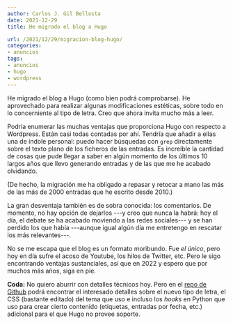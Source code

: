 ```yaml
---
author: Carlos J. Gil Bellosta
date: 2021-12-29
title: He migrado el blog a Hugo

url: /2021/12/29/migracion-blog-hugo/
categories:
- anuncios
tags:
- anuncios
- hugo
- wordpress
---
```


He migrado el blog a Hugo (como bien podrá comprobarse). He aprovechado para realizar algunas modificaciones estéticas, sobre todo en lo concerniente al tipo de letra. Creo que ahora invita mucho más a leer.

Podría enumerar las muchas ventajas que proporciona Hugo con respecto a Wordpress. Están casi todas contadas por ahí. Tendría que añadir a ellas una de índole personal: puedo hacer búsquedas con `grep` directamente sobre el texto plano de los ficheros de las entradas. Es increíble la cantidad de cosas que pude llegar a saber en algún momento de los últimos 10 largos años que llevo generando entradas y de las que me he acabado olvidando.

(De hecho, la migración me ha obligado a repasar y retocar a mano las más de las más de 2000 entradas que he escrito desde 2010.)

La gran desventaja también es de sobra conocida: los comentarios. De momento, no hay opción de dejarlos ---y creo que nunca la habrá: hoy el día, el debate se ha acabado moviendo a las redes sociales--- y se han perdido los que había ---aunque igual algún día me entretengo en rescatar los más relevantes---.

No se me escapa que el blog es un formato moribundo. Fue _el único_, pero hoy en día sufre el acoso de Youtube, los hilos de Twitter, etc. Pero le sigo encontrando ventajas sustanciales, así que en 2022 y espero que por muchos más años, siga en pie.

**Coda:** No quiero aburrir con detalles técnicos hoy. Pero en el [repo de Github](https://github.com/cjgb/datanalytics) podrá encontrar el interesado detalles sobre el nuevo tipo de letra, el CSS (bastante editado) del tema que uso e incluso los _hooks_ en Python que uso para crear cierto contenido (etiquetas, entradas por fecha, etc.) adicional para el que Hugo no provee soporte.
